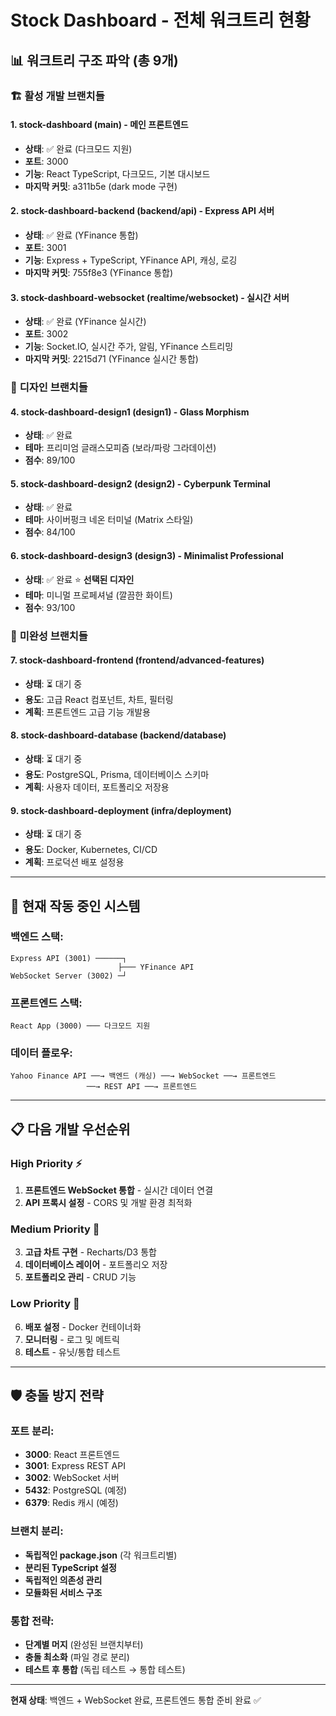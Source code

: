 # Stock Dashboard - 전체 워크트리 현황

## 📊 워크트리 구조 파악 (총 9개)

### 🏗️ **활성 개발 브랜치들**

#### **1. stock-dashboard** (main) - 메인 프론트엔드
- **상태**: ✅ 완료 (다크모드 지원)
- **포트**: 3000
- **기능**: React TypeScript, 다크모드, 기본 대시보드
- **마지막 커밋**: a311b5e (dark mode 구현)

#### **2. stock-dashboard-backend** (backend/api) - Express API 서버  
- **상태**: ✅ 완료 (YFinance 통합)
- **포트**: 3001
- **기능**: Express + TypeScript, YFinance API, 캐싱, 로깅
- **마지막 커밋**: 755f8e3 (YFinance 통합)

#### **3. stock-dashboard-websocket** (realtime/websocket) - 실시간 서버
- **상태**: ✅ 완료 (YFinance 실시간)
- **포트**: 3002  
- **기능**: Socket.IO, 실시간 주가, 알림, YFinance 스트리밍
- **마지막 커밋**: 2215d71 (YFinance 실시간 통합)

### 🎨 **디자인 브랜치들**

#### **4. stock-dashboard-design1** (design1) - Glass Morphism
- **상태**: ✅ 완료
- **테마**: 프리미엄 글래스모피즘 (보라/파랑 그라데이션)
- **점수**: 89/100

#### **5. stock-dashboard-design2** (design2) - Cyberpunk Terminal  
- **상태**: ✅ 완료
- **테마**: 사이버펑크 네온 터미널 (Matrix 스타일)
- **점수**: 84/100

#### **6. stock-dashboard-design3** (design3) - Minimalist Professional
- **상태**: ✅ 완료 ⭐ **선택된 디자인**
- **테마**: 미니멀 프로페셔널 (깔끔한 화이트)
- **점수**: 93/100

### 🔧 **미완성 브랜치들**

#### **7. stock-dashboard-frontend** (frontend/advanced-features)
- **상태**: ⏳ 대기 중
- **용도**: 고급 React 컴포넌트, 차트, 필터링
- **계획**: 프론트엔드 고급 기능 개발용

#### **8. stock-dashboard-database** (backend/database)  
- **상태**: ⏳ 대기 중
- **용도**: PostgreSQL, Prisma, 데이터베이스 스키마
- **계획**: 사용자 데이터, 포트폴리오 저장용

#### **9. stock-dashboard-deployment** (infra/deployment)
- **상태**: ⏳ 대기 중
- **용도**: Docker, Kubernetes, CI/CD
- **계획**: 프로덕션 배포 설정용

---

## 🚀 **현재 작동 중인 시스템**

### **백엔드 스택**:
```
Express API (3001) ──────┐
                        ├─── YFinance API
WebSocket Server (3002) ─┘
```

### **프론트엔드 스택**:
```
React App (3000) ─── 다크모드 지원
```

### **데이터 플로우**:
```
Yahoo Finance API ──→ 백엔드 (캐싱) ──→ WebSocket ──→ 프론트엔드
                 ──→ REST API ──→ 프론트엔드
```

---

## 📋 **다음 개발 우선순위**

### **High Priority** ⚡
1. **프론트엔드 WebSocket 통합** - 실시간 데이터 연결
2. **API 프록시 설정** - CORS 및 개발 환경 최적화

### **Medium Priority** 🔶  
3. **고급 차트 구현** - Recharts/D3 통합
4. **데이터베이스 레이어** - 포트폴리오 저장
5. **포트폴리오 관리** - CRUD 기능

### **Low Priority** 🔹
6. **배포 설정** - Docker 컨테이너화
7. **모니터링** - 로그 및 메트릭
8. **테스트** - 유닛/통합 테스트

---

## 🛡️ **충돌 방지 전략**

### **포트 분리**:
- **3000**: React 프론트엔드
- **3001**: Express REST API  
- **3002**: WebSocket 서버
- **5432**: PostgreSQL (예정)
- **6379**: Redis 캐시 (예정)

### **브랜치 분리**:
- **독립적인 package.json** (각 워크트리별)
- **분리된 TypeScript 설정**
- **독립적인 의존성 관리**
- **모듈화된 서비스 구조**

### **통합 전략**:
- **단계별 머지** (완성된 브랜치부터)
- **충돌 최소화** (파일 경로 분리)
- **테스트 후 통합** (독립 테스트 → 통합 테스트)

---

**현재 상태**: 백엔드 + WebSocket 완료, 프론트엔드 통합 준비 완료 ✅